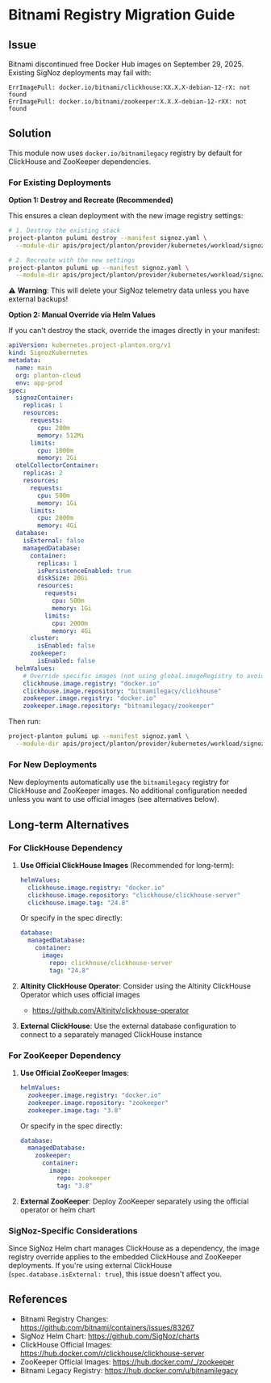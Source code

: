 # Bitnami Registry Migration Guide

## Issue

Bitnami discontinued free Docker Hub images on September 29, 2025. Existing SigNoz deployments may fail with:
```
ErrImagePull: docker.io/bitnami/clickhouse:XX.X.X-debian-12-rX: not found
ErrImagePull: docker.io/bitnami/zookeeper:X.X.X-debian-12-rXX: not found
```

## Solution

This module now uses `docker.io/bitnamilegacy` registry by default for ClickHouse and ZooKeeper dependencies.

### For Existing Deployments

**Option 1: Destroy and Recreate (Recommended)**

This ensures a clean deployment with the new image registry settings:

```bash
# 1. Destroy the existing stack
project-planton pulumi destroy --manifest signoz.yaml \
  --module-dir apis/project/planton/provider/kubernetes/workload/signozkubernetes/v1/iac/pulumi

# 2. Recreate with the new settings
project-planton pulumi up --manifest signoz.yaml \
  --module-dir apis/project/planton/provider/kubernetes/workload/signozkubernetes/v1/iac/pulumi
```

⚠️ **Warning**: This will delete your SigNoz telemetry data unless you have external backups!

**Option 2: Manual Override via Helm Values**

If you can't destroy the stack, override the images directly in your manifest:

```yaml
apiVersion: kubernetes.project-planton.org/v1
kind: SignozKubernetes
metadata:
  name: main
  org: planton-cloud
  env: app-prod
spec:
  signozContainer:
    replicas: 1
    resources:
      requests:
        cpu: 200m
        memory: 512Mi
      limits:
        cpu: 1000m
        memory: 2Gi
  otelCollectorContainer:
    replicas: 2
    resources:
      requests:
        cpu: 500m
        memory: 1Gi
      limits:
        cpu: 2000m
        memory: 4Gi
  database:
    isExternal: false
    managedDatabase:
      container:
        replicas: 1
        isPersistenceEnabled: true
        diskSize: 20Gi
        resources:
          requests:
            cpu: 500m
            memory: 1Gi
          limits:
            cpu: 2000m
            memory: 4Gi
      cluster:
        isEnabled: false
      zookeeper:
        isEnabled: false
  helmValues:
    # Override specific images (not using global.imageRegistry to avoid affecting Altinity operator)
    clickhouse.image.registry: "docker.io"
    clickhouse.image.repository: "bitnamilegacy/clickhouse"
    zookeeper.image.registry: "docker.io"
    zookeeper.image.repository: "bitnamilegacy/zookeeper"
```

Then run:
```bash
project-planton pulumi up --manifest signoz.yaml \
  --module-dir apis/project/planton/provider/kubernetes/workload/signozkubernetes/v1/iac/pulumi
```

### For New Deployments

New deployments automatically use the `bitnamilegacy` registry for ClickHouse and ZooKeeper images. No additional configuration needed unless you want to use official images (see alternatives below).

## Long-term Alternatives

### For ClickHouse Dependency

1. **Use Official ClickHouse Images** (Recommended for long-term):
   ```yaml
   helmValues:
     clickhouse.image.registry: "docker.io"
     clickhouse.image.repository: "clickhouse/clickhouse-server"
     clickhouse.image.tag: "24.8"
   ```

   Or specify in the spec directly:
   ```yaml
   database:
     managedDatabase:
       container:
         image:
           repo: clickhouse/clickhouse-server
           tag: "24.8"
   ```

2. **Altinity ClickHouse Operator**: Consider using the Altinity ClickHouse Operator which uses official images
   - https://github.com/Altinity/clickhouse-operator

3. **External ClickHouse**: Use the external database configuration to connect to a separately managed ClickHouse instance

### For ZooKeeper Dependency

1. **Use Official ZooKeeper Images**:
   ```yaml
   helmValues:
     zookeeper.image.registry: "docker.io"
     zookeeper.image.repository: "zookeeper"
     zookeeper.image.tag: "3.8"
   ```

   Or specify in the spec directly:
   ```yaml
   database:
     managedDatabase:
       zookeeper:
         container:
           image:
             repo: zookeeper
             tag: "3.8"
   ```

2. **External ZooKeeper**: Deploy ZooKeeper separately using the official operator or helm chart

### SigNoz-Specific Considerations

Since SigNoz Helm chart manages ClickHouse as a dependency, the image registry override applies to the embedded ClickHouse and ZooKeeper deployments. If you're using external ClickHouse (`spec.database.isExternal: true`), this issue doesn't affect you.

## References

- Bitnami Registry Changes: https://github.com/bitnami/containers/issues/83267
- SigNoz Helm Chart: https://github.com/SigNoz/charts
- ClickHouse Official Images: https://hub.docker.com/r/clickhouse/clickhouse-server
- ZooKeeper Official Images: https://hub.docker.com/_/zookeeper
- Bitnami Legacy Registry: https://hub.docker.com/u/bitnamilegacy

